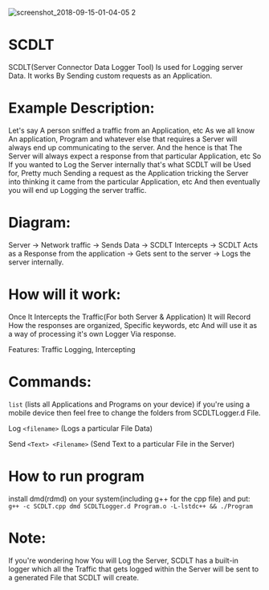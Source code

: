 ![screenshot_2018-09-15-01-04-05 2](https://user-images.githubusercontent.com/42507604/45583236-c9c29800-b883-11e8-9853-07058b34d429.png)

# SCDLT
SCDLT(Server Connector Data Logger Tool) Is used for Logging server Data. It works By Sending custom requests as an Application.

# Example Description:
Let's say A person sniffed a traffic from an Application, etc As we all know An application, Program and whatever else that requires a Server will always end up communicating to the server. And the hence is that The Server will always expect a response from that particular Application, etc So If you wanted to Log the Server internally that's what SCDLT will be Used for, Pretty much Sending a request as the Application tricking the Server into thinking it came from the particular Application, etc And then eventually you will end up Logging the server traffic.

# Diagram:

Server -> Network traffic -> Sends Data -> SCDLT Intercepts -> SCDLT Acts as a Response from the application -> Gets sent to the server -> Logs the server internally.

# How will it work:

Once It Intercepts the Traffic(For both Server & Application) It will Record How the responses are organized, Specific keywords, etc And will use it as a way of processing it's own Logger Via response.

Features:
Traffic Logging, 
Intercepting

# Commands: 

`list` (lists all Applications and Programs on your device) if you're using a mobile device then feel free to change the folders from SCDLTLogger.d File.


Log `<filename>` (Logs a particular File Data)


Send `<Text> <Filename>` (Send Text to a particular File in the Server)

# How to run program 
install dmd(rdmd) on your system(including g++ for the cpp file) and put:
` g++ -c SCDLT.cpp
dmd SCDLTLogger.d Program.o -L-lstdc++ && ./Program`
# Note:

If you're wondering how You will Log the Server, SCDLT has a built-in logger which all the Traffic that gets logged within the Server will be sent to a generated File that SCDLT will create.
